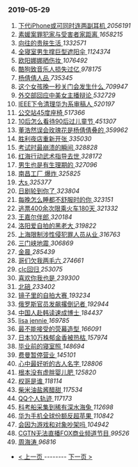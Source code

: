 ### 2019-05-29 
1. [ 下代iPhone或可同时连两副耳机 ](https://s.weibo.com/weibo?q=%23%E4%B8%8B%E4%BB%A3iPhone%E6%88%96%E5%8F%AF%E5%90%8C%E6%97%B6%E8%BF%9E%E4%B8%A4%E5%89%AF%E8%80%B3%E6%9C%BA%23&Refer=top) *2056191*
1. [ 素媛案罪犯家与受害者家距离 ](https://s.weibo.com/weibo?q=%23%E7%B4%A0%E5%AA%9B%E6%A1%88%E7%BD%AA%E7%8A%AF%E5%AE%B6%E4%B8%8E%E5%8F%97%E5%AE%B3%E8%80%85%E5%AE%B6%E8%B7%9D%E7%A6%BB%23&Refer=top) *1658215*
1. [ 向往的贵肤生活 ](https://s.weibo.com/weibo?q=%23%E5%90%91%E5%BE%80%E7%9A%84%E8%B4%B5%E8%82%A4%E7%94%9F%E6%B4%BB%23&Refer=top) *1332571*
1. [ 全寝室男生撑巨型遮阳伞 ](https://s.weibo.com/weibo?q=%23%E5%85%A8%E5%AF%9D%E5%AE%A4%E7%94%B7%E7%94%9F%E6%92%91%E5%B7%A8%E5%9E%8B%E9%81%AE%E9%98%B3%E4%BC%9E%23&Refer=top) *1124374*
1. [ 欧阳娜娜晒伤妆 ](https://s.weibo.com/weibo?q=%23%E6%AC%A7%E9%98%B3%E5%A8%9C%E5%A8%9C%E6%99%92%E4%BC%A4%E5%A6%86%23&Refer=top) *1076492*
1. [ 酷狗致音乐人损失过亿 ](https://s.weibo.com/weibo?q=%23%E9%85%B7%E7%8B%97%E8%87%B4%E9%9F%B3%E4%B9%90%E4%BA%BA%E6%8D%9F%E5%A4%B1%E8%BF%87%E4%BA%BF%23&Refer=top) *978175*
1. [ 杨倩倩人品 ](https://s.weibo.com/weibo?q=%23%E6%9D%A8%E5%80%A9%E5%80%A9%E4%BA%BA%E5%93%81%23&Refer=top) *735345*
1. [ 这个女孩晚一秒关门会发生什么 ](https://s.weibo.com/weibo?q=%23%E8%BF%99%E4%B8%AA%E5%A5%B3%E5%AD%A9%E6%99%9A%E4%B8%80%E7%A7%92%E5%85%B3%E9%97%A8%E4%BC%9A%E5%8F%91%E7%94%9F%E4%BB%80%E4%B9%88%23&Refer=top) *709947*
1. [ 外交部回应中美女主播辩论 ](https://s.weibo.com/weibo?q=%23%E5%A4%96%E4%BA%A4%E9%83%A8%E5%9B%9E%E5%BA%94%E4%B8%AD%E7%BE%8E%E5%A5%B3%E4%B8%BB%E6%92%AD%E8%BE%A9%E8%AE%BA%23&Refer=top) *532729*
1. [ IEEE下令清理华为系审稿人 ](https://s.weibo.com/weibo?q=%23IEEE%E4%B8%8B%E4%BB%A4%E6%B8%85%E7%90%86%E5%8D%8E%E4%B8%BA%E7%B3%BB%E5%AE%A1%E7%A8%BF%E4%BA%BA%23&Refer=top) *520197*
1. [ 公交站45度座椅 ](https://s.weibo.com/weibo?q=%23%E5%85%AC%E4%BA%A4%E7%AB%9945%E5%BA%A6%E5%BA%A7%E6%A4%85%23&Refer=top) *517366*
1. [ 10后怎么看待90后过儿童节 ](https://s.weibo.com/weibo?q=%2310%E5%90%8E%E6%80%8E%E4%B9%88%E7%9C%8B%E5%BE%8590%E5%90%8E%E8%BF%87%E5%84%BF%E7%AB%A5%E8%8A%82%23&Refer=top) *451307*
1. [ 董浩然误会玫瑰花是杨倩倩叠的 ](https://s.weibo.com/weibo?q=%23%E8%91%A3%E6%B5%A9%E7%84%B6%E8%AF%AF%E4%BC%9A%E7%8E%AB%E7%91%B0%E8%8A%B1%E6%98%AF%E6%9D%A8%E5%80%A9%E5%80%A9%E5%8F%A0%E7%9A%84%23&Refer=top) *359962*
1. [ 胜利夜店重新开张 ](https://s.weibo.com/weibo?q=%23%E8%83%9C%E5%88%A9%E5%A4%9C%E5%BA%97%E9%87%8D%E6%96%B0%E5%BC%80%E5%BC%A0%23&Refer=top) *335030*
1. [ 考试时最崩溃的瞬间 ](https://s.weibo.com/weibo?q=%23%E8%80%83%E8%AF%95%E6%97%B6%E6%9C%80%E5%B4%A9%E6%BA%83%E7%9A%84%E7%9E%AC%E9%97%B4%23&Refer=top) *328828*
1. [ 红海行动武术指导去世 ](https://s.weibo.com/weibo?q=%E7%BA%A2%E6%B5%B7%E8%A1%8C%E5%8A%A8%E6%AD%A6%E6%9C%AF%E6%8C%87%E5%AF%BC%E5%8E%BB%E4%B8%96&Refer=top) *328172*
1. [ 男生也是有生理期的 ](https://s.weibo.com/weibo?q=%23%E7%94%B7%E7%94%9F%E4%B9%9F%E6%98%AF%E6%9C%89%E7%94%9F%E7%90%86%E6%9C%9F%E7%9A%84%23&Refer=top) *327096*
1. [ 南昌工厂 爆炸 ](https://s.weibo.com/weibo?q=%E5%8D%97%E6%98%8C%E5%B7%A5%E5%8E%82%20%E7%88%86%E7%82%B8&Refer=top) *325825*
1. [ 大s ](https://s.weibo.com/weibo?q=%23%E5%A4%A7s%23&Refer=top) *325377*
1. [ 日剧轮到你了 ](https://s.weibo.com/weibo?q=%23%E6%97%A5%E5%89%A7%E8%BD%AE%E5%88%B0%E4%BD%A0%E4%BA%86%23&Refer=top) *323804*
1. [ 每晚怎么睡都不舒服时的你 ](https://s.weibo.com/weibo?q=%23%E6%AF%8F%E6%99%9A%E6%80%8E%E4%B9%88%E7%9D%A1%E9%83%BD%E4%B8%8D%E8%88%92%E6%9C%8D%E6%97%B6%E7%9A%84%E4%BD%A0%23&Refer=top) *323151*
1. [ 逃票400余次限乘火车180天 ](https://s.weibo.com/weibo?q=%E9%80%83%E7%A5%A8400%E4%BD%99%E6%AC%A1%E9%99%90%E4%B9%98%E7%81%AB%E8%BD%A6180%E5%A4%A9&Refer=top) *321332*
1. [ 王嘉尔伴郎 ](https://s.weibo.com/weibo?q=%23%E7%8E%8B%E5%98%89%E5%B0%94%E4%BC%B4%E9%83%8E%23&Refer=top) *320184*
1. [ 洛阳爱自拍的黑老大 ](https://s.weibo.com/weibo?q=%E6%B4%9B%E9%98%B3%E7%88%B1%E8%87%AA%E6%8B%8D%E7%9A%84%E9%BB%91%E8%80%81%E5%A4%A7&Refer=top) *319822*
1. [ 上海限制涉性侵犯罪人员从业 ](https://s.weibo.com/weibo?q=%23%E4%B8%8A%E6%B5%B7%E9%99%90%E5%88%B6%E6%B6%89%E6%80%A7%E4%BE%B5%E7%8A%AF%E7%BD%AA%E4%BA%BA%E5%91%98%E4%BB%8E%E4%B8%9A%23&Refer=top) *316763*
1. [ 三门峡地震 ](https://s.weibo.com/weibo?q=%23%E4%B8%89%E9%97%A8%E5%B3%A1%E5%9C%B0%E9%9C%87%23&Refer=top) *306869*
1. [ 金晨 ](https://s.weibo.com/weibo?q=%23%E9%87%91%E6%99%A8%23&Refer=top) *285439*
1. [ 哥们欠我两毛六 ](https://s.weibo.com/weibo?q=%23%E5%93%A5%E4%BB%AC%E6%AC%A0%E6%88%91%E4%B8%A4%E6%AF%9B%E5%85%AD%23&Refer=top) *274661*
1. [ clc回归 ](https://s.weibo.com/weibo?q=%23clc%E5%9B%9E%E5%BD%92%23&Refer=top) *253075*
1. [ 喜欢你我也是 ](https://s.weibo.com/weibo?q=%E5%96%9C%E6%AC%A2%E4%BD%A0%E6%88%91%E4%B9%9F%E6%98%AF&Refer=top) *239300*
1. [ 北碚 ](https://s.weibo.com/weibo?q=%E5%8C%97%E7%A2%9A&Refer=top) *233402*
1. [ 镜子里的自拍大赛 ](https://s.weibo.com/weibo?q=%23%E9%95%9C%E5%AD%90%E9%87%8C%E7%9A%84%E8%87%AA%E6%8B%8D%E5%A4%A7%E8%B5%9B%23&Refer=top) *193234*
1. [ 俄罗斯官员发飙撂倒记者 ](https://s.weibo.com/weibo?q=%E4%BF%84%E7%BD%97%E6%96%AF%E5%AE%98%E5%91%98%E5%8F%91%E9%A3%99%E6%92%82%E5%80%92%E8%AE%B0%E8%80%85&Refer=top) *192944*
1. [ 中国人赴韩读速成博士 ](https://s.weibo.com/weibo?q=%23%E4%B8%AD%E5%9B%BD%E4%BA%BA%E8%B5%B4%E9%9F%A9%E8%AF%BB%E9%80%9F%E6%88%90%E5%8D%9A%E5%A3%AB%23&Refer=top) *184437*
1. [ lisa jennie ](https://s.weibo.com/weibo?q=lisa%20jennie&Refer=top) *169785*
1. [ 最不能接受的荧幕造型 ](https://s.weibo.com/weibo?q=%E6%9C%80%E4%B8%8D%E8%83%BD%E6%8E%A5%E5%8F%97%E7%9A%84%E8%8D%A7%E5%B9%95%E9%80%A0%E5%9E%8B&Refer=top) *166091*
1. [ 日本10万株郁金香被热枯 ](https://s.weibo.com/weibo?q=%E6%97%A5%E6%9C%AC10%E4%B8%87%E6%A0%AA%E9%83%81%E9%87%91%E9%A6%99%E8%A2%AB%E7%83%AD%E6%9E%AF&Refer=top) *157974*
1. [ 毕业前的寝室照 ](https://s.weibo.com/weibo?q=%23%E6%AF%95%E4%B8%9A%E5%89%8D%E7%9A%84%E5%AF%9D%E5%AE%A4%E7%85%A7%23&Refer=top) *148694*
1. [ 费曼暂停营业 ](https://s.weibo.com/weibo?q=%23%E8%B4%B9%E6%9B%BC%E6%9A%82%E5%81%9C%E8%90%A5%E4%B8%9A%23&Refer=top) *145101*
1. [ 心中最好听的古人名字 ](https://s.weibo.com/weibo?q=%23%E5%BF%83%E4%B8%AD%E6%9C%80%E5%A5%BD%E5%90%AC%E7%9A%84%E5%8F%A4%E4%BA%BA%E5%90%8D%E5%AD%97%23&Refer=top) *128806*
1. [ 根本没有虚胖婴儿肥 ](https://s.weibo.com/weibo?q=%23%E6%A0%B9%E6%9C%AC%E6%B2%A1%E6%9C%89%E8%99%9A%E8%83%96%E5%A9%B4%E5%84%BF%E8%82%A5%23&Refer=top) *125820*
1. [ 权哥是谁 ](https://s.weibo.com/weibo?q=%23%E6%9D%83%E5%93%A5%E6%98%AF%E8%B0%81%23&Refer=top) *118114*
1. [ 柴米油盐酱醋甜 ](https://s.weibo.com/weibo?q=%E6%9F%B4%E7%B1%B3%E6%B2%B9%E7%9B%90%E9%85%B1%E9%86%8B%E7%94%9C&Refer=top) *117534*
1. [ QQ个人轨迹 ](https://s.weibo.com/weibo?q=%23QQ%E4%B8%AA%E4%BA%BA%E8%BD%A8%E8%BF%B9%23&Refer=top) *117173*
1. [ 科考船采集到稀有深水海兔 ](https://s.weibo.com/weibo?q=%E7%A7%91%E8%80%83%E8%88%B9%E9%87%87%E9%9B%86%E5%88%B0%E7%A8%80%E6%9C%89%E6%B7%B1%E6%B0%B4%E6%B5%B7%E5%85%94&Refer=top) *112698*
1. [ 华为手机全球份额反超苹果 ](https://s.weibo.com/weibo?q=%23%E5%8D%8E%E4%B8%BA%E6%89%8B%E6%9C%BA%E5%85%A8%E7%90%83%E4%BB%BD%E9%A2%9D%E5%8F%8D%E8%B6%85%E8%8B%B9%E6%9E%9C%23&Refer=top) *110842*
1. [ 会因为游戏和对象吵架吗 ](https://s.weibo.com/weibo?q=%23%E4%BC%9A%E5%9B%A0%E4%B8%BA%E6%B8%B8%E6%88%8F%E5%92%8C%E5%AF%B9%E8%B1%A1%E5%90%B5%E6%9E%B6%E5%90%97%23&Refer=top) *104942*
1. [ CGTN无法直播FOX商业频道节目 ](https://s.weibo.com/weibo?q=CGTN%E6%97%A0%E6%B3%95%E7%9B%B4%E6%92%ADFOX%E5%95%86%E4%B8%9A%E9%A2%91%E9%81%93%E8%8A%82%E7%9B%AE&Refer=top) *99526*
1. [ 周海涛 ](https://s.weibo.com/weibo?q=%E5%91%A8%E6%B5%B7%E6%B6%9B&Refer=top) *96816* 

- [ < 上一页 ](https://github.com/able8/weibo-hot-record/blob/master/2019-05-28.md) -------- [ 下一页 > ](https://github.com/able8/weibo-hot-record/blob/master/2019-05-30.md)